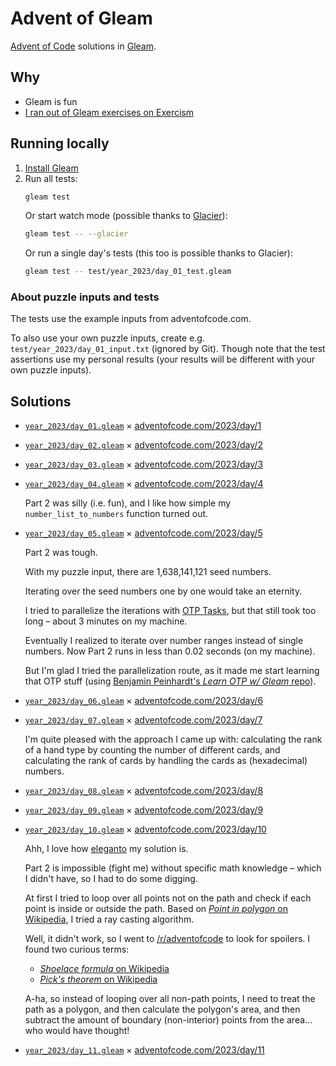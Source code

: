 # Advent of Gleam

[Advent of Code](https://adventofcode.com/) solutions in [Gleam](https://gleam.run/).

## Why

- Gleam is fun
- [I ran out of Gleam exercises on Exercism](https://exercism.org/profiles/mtsknn/solutions?track_slug=gleam)

## Running locally

1. [Install Gleam](https://gleam.run/getting-started/installing/)
2. Run all tests:
   ```sh
   gleam test
   ```
   Or start watch mode
   (possible thanks to [Glacier](https://github.com/inoas/glacier)):
   ```sh
   gleam test -- --glacier
   ```
   Or run a single day's tests
   (this too is possible thanks to Glacier):
   ```sh
   gleam test -- test/year_2023/day_01_test.gleam
   ```

### About puzzle inputs and tests

The tests use the example inputs from adventofcode.com.

To also use your own puzzle inputs,
create e.g. `test/year_2023/day_01_input.txt` (ignored by Git).
Though note that the test assertions use my personal results
(your results will be different with your own puzzle inputs).

## Solutions

- [`year_2023/day_01.gleam`](./src/year_2023/day_01.gleam) × [adventofcode.com/2023/day/1](https://adventofcode.com/2023/day/1)
- [`year_2023/day_02.gleam`](./src/year_2023/day_02.gleam) × [adventofcode.com/2023/day/2](https://adventofcode.com/2023/day/2)
- [`year_2023/day_03.gleam`](./src/year_2023/day_03.gleam) × [adventofcode.com/2023/day/3](https://adventofcode.com/2023/day/3)
- [`year_2023/day_04.gleam`](./src/year_2023/day_04.gleam) × [adventofcode.com/2023/day/4](https://adventofcode.com/2023/day/4)

  Part 2 was silly (i.e. fun),
  and I like how simple my `number_list_to_numbers` function turned out.

- [`year_2023/day_05.gleam`](./src/year_2023/day_05.gleam) × [adventofcode.com/2023/day/5](https://adventofcode.com/2023/day/5)

  Part 2 was tough.

  With my puzzle input,
  there are 1,638,141,121 seed numbers.

  Iterating over the seed numbers one by one would take an eternity.

  I tried to parallelize the iterations with [OTP Tasks](https://hexdocs.pm/gleam_otp/gleam/otp/task.html),
  but that still took too long –
  about 3 minutes on my machine.

  Eventually I realized to iterate over number ranges instead of single numbers.
  Now Part 2 runs in less than 0.02 seconds (on my machine).

  But I'm glad I tried the parallelization route,
  as it made me start learning that OTP stuff
  (using [Benjamin Peinhardt's _Learn OTP w/ Gleam_ repo](https://github.com/bcpeinhardt/learn_otp_with_gleam)).

- [`year_2023/day_06.gleam`](./src/year_2023/day_06.gleam) × [adventofcode.com/2023/day/6](https://adventofcode.com/2023/day/6)
- [`year_2023/day_07.gleam`](./src/year_2023/day_07.gleam) × [adventofcode.com/2023/day/7](https://adventofcode.com/2023/day/7)

  I'm quite pleased with the approach I came up with:
  calculating the rank of a hand type by counting the number of different cards,
  and calculating the rank of cards by handling the cards as (hexadecimal) numbers.

- [`year_2023/day_08.gleam`](./src/year_2023/day_08.gleam) × [adventofcode.com/2023/day/8](https://adventofcode.com/2023/day/8)
- [`year_2023/day_09.gleam`](./src/year_2023/day_09.gleam) × [adventofcode.com/2023/day/9](https://adventofcode.com/2023/day/9)
- [`year_2023/day_10.gleam`](./src/year_2023/day_10.gleam) × [adventofcode.com/2023/day/10](https://adventofcode.com/2023/day/10)

  Ahh, I love how [eleganto](https://www.youtube.com/watch?v=Ywr5E_q8hiM) my solution is.

  Part 2 is impossible (fight me) without specific math knowledge –
  which I didn't have,
  so I had to do some digging.

  At first I tried to loop over all points not on the path
  and check if each point is inside or outside the path.
  Based on [_Point in polygon_ on Wikipedia](https://en.wikipedia.org/wiki/Point_in_polygon),
  I tried a ray casting algorithm.

  Well, it didn't work,
  so I went to [/r/adventofcode](https://old.reddit.com/r/adventofcode/) to look for spoilers.
  I found two curious terms:

  - [_Shoelace formula_ on Wikipedia](https://en.wikipedia.org/wiki/Shoelace_formula)
  - [_Pick's theorem_ on Wikipedia](https://en.wikipedia.org/wiki/Pick%27s_theorem)

  A-ha, so instead of looping over all non-path points,
  I need to treat the path as a polygon,
  and then calculate the polygon's area,
  and then subtract the amount of boundary (non-interior) points from the area...
  who would have thought!

- [`year_2023/day_11.gleam`](./src/year_2023/day_11.gleam) × [adventofcode.com/2023/day/11](https://adventofcode.com/2023/day/11)
